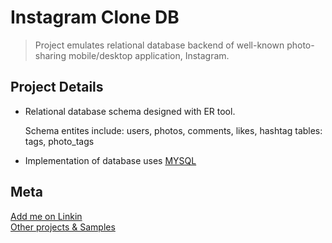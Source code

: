 # Instagram Clone DB
> Project emulates relational database backend of well-known photo-sharing mobile/desktop application, Instagram.

## Project Details
* Relational database schema designed with ER tool. 

   Schema entites include: users, photos, comments, likes, hashtag tables: tags, photo_tags
* Implementation of database uses [MYSQL](https://www.mysql.com/)

## Meta
[Add me on Linkin](www.linkedin.com/in/andrewfidel/) <br />
[Other projects & Samples](https://github.com/drewfidizzle)

